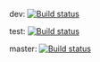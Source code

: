 

dev: [![Build status](https://build.appcenter.ms/v0.1/apps/9870f01c-602a-40f7-b6ac-19b94e4544ee/branches/dev/badge)](https://appcenter.ms)


test: [![Build status](https://build.appcenter.ms/v0.1/apps/9870f01c-602a-40f7-b6ac-19b94e4544ee/branches/test/badge)](https://appcenter.ms)


master: [![Build status](https://build.appcenter.ms/v0.1/apps/9870f01c-602a-40f7-b6ac-19b94e4544ee/branches/master/badge)](https://appcenter.ms)
